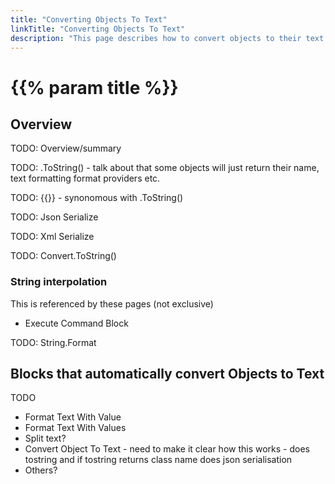 ```yaml
---
title: "Converting Objects To Text"
linkTitle: "Converting Objects To Text"
description: "This page describes how to convert objects to their text representation."
---
```


# {{% param title %}}

## Overview

TODO: Overview/summary

TODO: .ToString() - talk about that some objects will just return their name, text formatting format providers etc.

TODO: {{}} - synonomous with .ToString()

TODO: Json Serialize

TODO: Xml Serialize

TODO: Convert.ToString()

### String interpolation

This is referenced by these pages (not exclusive)

- Execute Command Block

TODO: String.Format

## Blocks that automatically convert Objects to Text

TODO
* Format Text With Value
* Format Text With Values
* Split text?
* Convert Object To Text - need to make it clear how this works - does tostring and if tostring returns class name does json serialisation
* Others?
